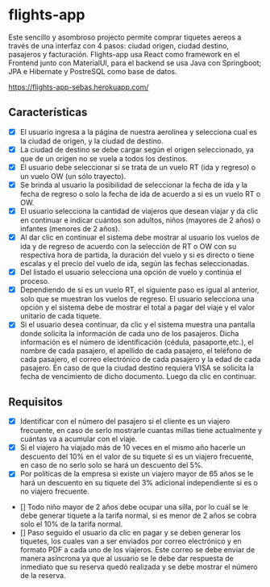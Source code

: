 # flights-app
Este sencillo y asombroso projecto permite comprar tiquetes aereos a través de una interfaz con 4 pasos: ciudad origen, ciudad destino, pasajeros y facturación. Flights-app usa React como framework en el Frontend junto con MaterialUI, para el backend se usa Java con Springboot; JPA e Hibernate y PostreSQL como base de datos.

https://flights-app-sebas.herokuapp.com/

## Características
- [x] El usuario ingresa a la página de nuestra aerolínea y selecciona cual es la ciudad de origen, y la ciudad de destino.
- [x] La ciudad de destino se debe cargar según el origen seleccionado, ya que de un origen no se vuela a todos los destinos.
- [x] El usuario debe seleccionar si se trata de un vuelo RT (ida y regreso) o un vuelo OW (un sólo trayecto).
- [x] Se brinda al usuario la posibilidad de seleccionar la fecha de ida y la fecha de regreso o solo la fecha de ida de acuerdo a si es un vuelo RT o OW.
- [x] El usuario selecciona la cantidad de viajeros que desean viajar y da clic en continuar e indicar cuántos son adultos, niños (mayores de 2 años) o infantes (menores de 2 años).
- [x] Al dar clic en continuar el sistema debe mostrar al usuario los vuelos de ida y de regreso de acuerdo con la selección de RT o OW con su respectiva hora de partida, la duración del vuelo y si es directo o tiene escalas y el precio del vuelo de ida, según las fechas seleccionadas.
- [x] Del listado el usuario selecciona una opción de vuelo y continúa el proceso.
- [x] Dependiendo de si es un vuelo RT, el siguiente paso es igual al anterior, solo que se muestran los vuelos de regreso. El usuario selecciona una opción y el sistema debe de mostrar el total a pagar del viaje y el valor unitario de cada tiquete.
- [x] Si el usuario desea continuar, da clic y el sistema muestra una pantalla donde solicita la información de cada uno de los pasajeros. Dicha información es el número de identificación (cédula, pasaporte,etc.), el nombre de cada pasajero, el apellido de cada pasajero, el teléfono de cada pasajero, el correo electrónico de cada pasajero y la edad de cada pasajero. En caso de que la ciudad destino requiera VISA se solicita la fecha de vencimiento de dicho documento. Luego da clic en continuar.

## Requisitos
- [x] Identificar con el número del pasajero si el cliente es un viajero frecuente, en caso de serlo mostrarle cuantas millas tiene actualmente y cuántas va a acumular con el viaje.
- [x] Si el viajero ha viajado más de 10 veces en el mismo año hacerle un descuento del 10% en el valor de su tiquete si es un viajero frecuente, en caso de no serlo solo se hará un descuento del 5%.
- [x] Por políticas de la empresa si existe un viajero mayor de 65 años se le hará un descuento en su tiquete del 3% adicional independiente si es o no viajero frecuente.
- [] Todo niño mayor de 2 años debe ocupar una silla, por lo cuál se le debe generar tiquete a la tarifa normal, si es menor de 2 años se cobra solo el 10% de la tarifa normal.
- [] Paso seguido el usuario da clic en pagar y se deben generar los tiquetes, los cuales van a ser enviados por correo electrónico y en formato PDF a cada uno de los viajeros. Este correo se debe enviar de manera asíncrona ya que al usuario se le debe dar respuesta de inmediato que su reserva quedó realizada y se debe mostrar el número de la reserva.
